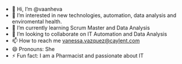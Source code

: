 - 👋 Hi, I’m @vaanheva
- 👀 I’m interested in new technologies, automation, data analysis and enviromental health. 
- 🌱 I’m currently learning Scrum Master and Data Analysis
- 💞️ I’m looking to collaborate on IT Automation and Data Analysis
- 📫 How to reach me vanessa.vazquez@caylent.com
- 😄 Pronouns: She
- ⚡ Fun fact: I am a Pharmacist and passionate about IT

<!---
vaanheva/vaanheva is a ✨ special ✨ repository because its `README.md` (this file) appears on your GitHub profile.
You can click the Preview link to take a look at your changes.
--->
